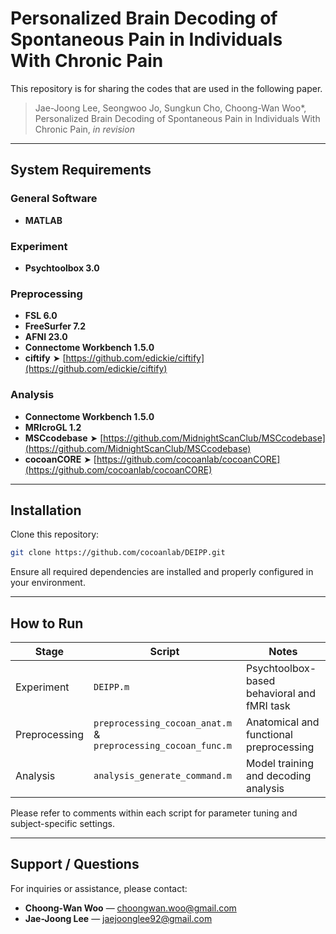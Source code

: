 # Personalized Brain Decoding of Spontaneous Pain in Individuals With Chronic Pain

This repository is for sharing the codes that are used in the following paper.

> Jae-Joong Lee, Seongwoo Jo, Sungkun Cho, Choong-Wan Woo\*, Personalized Brain Decoding of Spontaneous Pain in Individuals With Chronic Pain, _in revision_

---

## System Requirements

### General Software

* **MATLAB**

### Experiment

* **Psychtoolbox 3.0**

### Preprocessing

* **FSL 6.0**
* **FreeSurfer 7.2**
* **AFNI 23.0**
* **Connectome Workbench 1.5.0**
* **ciftify**
  ➤ [https://github.com/edickie/ciftify](https://github.com/edickie/ciftify)

### Analysis

* **Connectome Workbench 1.5.0**
* **MRIcroGL 1.2**
* **MSCcodebase**
  ➤ [https://github.com/MidnightScanClub/MSCcodebase](https://github.com/MidnightScanClub/MSCcodebase)
* **cocoanCORE**
  ➤ [https://github.com/cocoanlab/cocoanCORE](https://github.com/cocoanlab/cocoanCORE)

---

## Installation

Clone this repository:

```bash
git clone https://github.com/cocoanlab/DEIPP.git
```

Ensure all required dependencies are installed and properly configured in your environment.

---

## How to Run

| Stage         | Script                                                        | Notes                                       |
| ------------- | ------------------------------------------------------------- | ------------------------------------------- |
| Experiment    | `DEIPP.m`                                                     | Psychtoolbox-based behavioral and fMRI task |
| Preprocessing | `preprocessing_cocoan_anat.m` & `preprocessing_cocoan_func.m` | Anatomical and functional preprocessing     |
| Analysis      | `analysis_generate_command.m`                                 | Model training and decoding analysis        |

Please refer to comments within each script for parameter tuning and subject-specific settings.

---

## Support / Questions

For inquiries or assistance, please contact:

* **Choong-Wan Woo** — [choongwan.woo@gmail.com](mailto:choongwan.woo@gmail.com)
* **Jae-Joong Lee** — [jaejoonglee92@gmail.com](mailto:jaejoonglee92@gmail.com)

